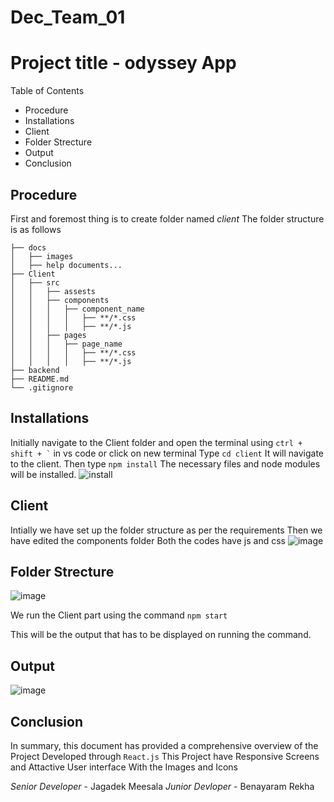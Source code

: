 # Dec_Team_01

# Project title - odyssey App

Table of Contents
- Procedure
- Installations
- Client
- Folder Strecture
- Output
- Conclusion

 ## Procedure
First and foremost thing is to create folder named *client*
The folder structure is as follows

```
├── docs
│   ├── images
│   ├── help documents...
├── Client 
│   ├── src
│   │   ├── assests
│   │   ├── components
│   │   │   ├── component_name
│   │   │   │   ├── **/*.css
│   │   │   │   ├── **/*.js
│   │   ├── pages
│   │   │   ├── page_name
│   │   │   │   ├── **/*.css
│   │   │   │   ├── **/*.js
├── backend
├── README.md
└── .gitignore
```

## Installations
Initially navigate to the Client folder and open the terminal using ``` ctrl + shift + ` ``` in vs code or click on new terminal
Type ``` cd client ```
It will navigate to the client. Then type ``` npm install ```
The necessary files and node modules will be installed.
![install](https://github.com/RCTS-K-Hub/Dec_Team_01/assets/96018533/c4a2be74-55ba-48ce-a168-5763dc7ab3cb)

## Client
Intially we have set up the folder structure as per the requirements
Then we have edited the components folder
Both the codes have js and css 
![image](https://github.com/RCTS-K-Hub/Dec_Team_01/assets/96018533/67eeca80-a668-4d6a-b966-b24ba11581ea)

## Folder Strecture

![image](https://github.com/RCTS-K-Hub/Dec_Team_01/assets/96018533/745c8a42-5446-4007-87da-d4392f4053b6)


We run the Client part using the command ``` npm start ``` 

This will be the output that has to be displayed on running the command.
## Output
![image](https://github.com/RCTS-K-Hub/Dec_Team_01/assets/96018533/49d37f73-29fa-4037-9e81-99fdc0bcebc0)

## Conclusion

In summary, this document has provided a comprehensive overview of the Project Developed through ```React.js``` 
This Project have Responsive Screens and Attactive User interface With the Images and Icons



*Senior Developer* - Jagadek Meesala
*Junior Devloper* - Benayaram Rekha
